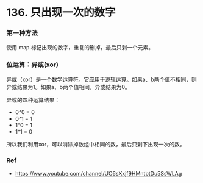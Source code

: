 # 136. 只出现一次的数字

### 第一种方法

使用 map 标记出现的数字，重复的删掉，最后只剩一个元素。

### 位运算：异或(xor)

异或（xor）是一个数学运算符。它应用于逻辑运算。如果a、b两个值不相同，则异或结果为1。如果a、b两个值相同，异或结果为0。

异或的四种运算结果：

* 0^0 = 0
* 0^1 = 1
* 1^0 = 1
* 1^1 = 0

所以我们利用xor，可以消除掉数组中相同的数，最后只剩下出现一次的数。

### Ref

* https://www.youtube.com/channel/UC6sXxjf9HMntbtDu5SsWLAg